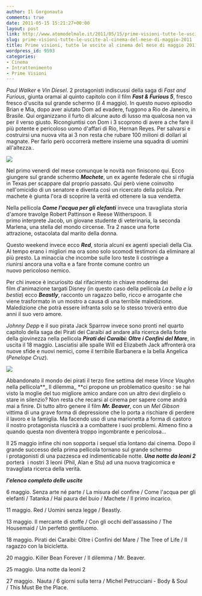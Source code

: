 ```yaml
---
author: Il Gorgonauta
comments: true
date: 2011-05-15 15:21:27+00:00
layout: post
link: http://www.atomodelmale.it/2011/05/15/prime-visioni-tutte-le-uscite-al-cinema-del-mese-di-maggio-2011/
slug: prime-visioni-tutte-le-uscite-al-cinema-del-mese-di-maggio-2011
title: Prime visioni, tutte le uscite al cinema del mese di maggio 2011.
wordpress_id: 9593
categories:
- Cinema
- Intrattenimento
- Prime Visioni
---
```


_Paul Walker_ e _Vin Diesel_. 2 protagonisti indiscussi della saga di _Fast and Furious_, giunta oramai al quinto capitolo con il film **_Fast & Furious 5_**, fresco fresco d'uscita sul grande schermo (il 4 maggio). In questo nuovo episodio Brian e Mia, dopo aver aiutato Dom ad evadere, fuggono a Rio de Janeiro, in Brasile. Qui organizzano il furto di alcune auto di lusso ma qualcosa non va per il verso giusto. Ricongiuntisi con Dom i 3 scoprono di avere a che fare il più potente e pericoloso uomo d'affari di Rio, Hernan Reyes. Per salvarsi e costruirsi una nuova vita ai 3 non resta che rubare 100 milioni di dollari al magnate. Per farlo però occorrerà mettere insieme una squadra di uomini all'altezza..


[![](http://www.atomodelmale.it/wp-content/uploads/2011/05/fast-and-furious-5-300x224.jpg)](http://www.atomodelmale.it/wp-content/uploads/2011/05/fast-and-furious-5.jpg)


Nel primo venerdì del mese comunque le novità non finiscono qui. Ecco giungere sul grande schermo **_Machete_**, un ex agente federale che si rifugia in Texas per scappare dal proprio passato. Qui però viene coinvolto nell'omicidio di un senatore e diventa così un ricercato della polizia. Per machete è giunta l'ora di scoprire la verità ed ottenere la sua vendetta.

Nella pellicola **_Come l'acqua per gli elefanti_** invece una travagliata storia d'amore travolge Robert Pattinson e Reese Witherspoon. Il primo interprete Jacob, un giovane studente di veterinaria, la seconda Marlena, una stella del mondo circense. Tra 2 nasce una forte attrazione, ostacolata dal marito della donna.



Questo weekend invece ecco **_Red_**, storia alcuni ex agenti speciali della Cia. Al tempo erano i migliori ma ora sono solo scomodi testimoni da eliminare al più presto. La minaccia che incombe sulle loro teste li costringe a riunirsi ancora una volta e a fare fronte comune contro un nuovo pericoloso nemico.

Per chi invece è incuriosito dal rifacimento in chiave moderna dei film d'animazione targati Disney (in questo caso della pellicola _La bella e la bestia_) ecco **_Beastly_**, racconto un ragazzo bello, ricco e arrogante che viene trasformato in un mostro a causa di una terribile maledizione. Maledizione che potrà essere infranta solo se lo stesso troverà entro due anni il suo vero amore.

_Johnny Depp_ e il suo pirata Jack Sparrow invece sono pronti nel quarto capitolo della saga dei Pirati dei Caraibi ad andare alla ricerca della fonte della giovinezza nella pellicola **_Pirati dei Caraibi: Oltre i Confini del Mare_**, in uscita il 18 maggio. Lasciatisi alle spalle Will ed Elizabeth Jack affronterà ora nuove sfide e nuovi nemici, come il terribile Barbanera e la bella Angelica (_Penelope Cruz_).


[![](http://www.atomodelmale.it/wp-content/uploads/2011/05/Pirati-dei-caraibi-oltre-i-onfini-del-mare-300x157.jpg)](http://www.atomodelmale.it/wp-content/uploads/2011/05/Pirati-dei-caraibi-oltre-i-onfini-del-mare.jpg)


Abbandonato il mondo dei pirati il terzo fine settima del mese _Vince Vaughn_ nella pellicola**_ Il dilemma_ **ci propone un problematico quesito : se hai visto la moglie del tuo migliore amico andare con un altro devi dirglielo o stare in silenzio? Non resta che recarsi al cinema per sapere come andrà mai a finire. Di tutto altro genere il film **_Mr. Beaver_**, con un _Mel Gibson_ vittima di una grave forma di depressione che lo porta a rischiare di perdere il lavoro e la famiglia. Ma facendo uso di una marionetta a forma di castoro il nostro protagonista riuscirà a a combattere i suoi problemi. Almeno fino a quando questa non diventerà troppo ingombrante e pericolosa...

Il 25 maggio infine chi non sopporta i sequel stia lontano dai cinema. Dopo il grande successo della prima pellicola tornano sul grande schermo i protagonisti di una pazzesca ed indimenticabile notte. **_Una notte da leoni 2_** porterà  i nostri 3 leoni (Phil, Alan e Stu) ad una nuova tragicomica e travagliata ricerca della verità.


**_l'elenco completo delle uscite_**


6 maggio. Senza arte né parte / La misura del confine / Come l'acqua per gli elefanti / Tatanka / Hai paura del buio / Machete / Il primo incarico.

11 maggio. Red / Uomini senza legge / Beastly.

13 maggio. Il mercante di stoffe / Con gli occhi dell'assassino / The Housemaid / Un perfetto gentiluomo.

18 maggio. Pirati dei Caraibi: Oltre i Confini del Mare / The Tree of Life / Il ragazzo con la bicicletta.

20 maggio. Killer Bean Forever / Il dilemma / Mr. Beaver.

25 maggio. Una notte da leoni 2

27 maggio.  Nauta / 6 giorni sulla terra / Michel Petrucciani - Body & Soul / This Must Be the Place.

